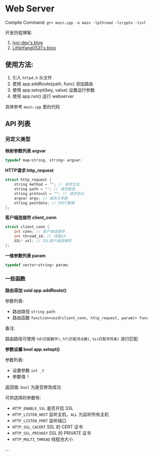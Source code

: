 # Web Server

Compile Command: `g++ main.cpp -o main -lpthread -lcrypto -lssl`

开发历程博客: 

1. [lyoj-dev's blog](https://blog.lyoj.ml/archives/5/)
2. [LittleYang0531's blog](https://blog.littleyang.ml/#/post/35)

## 使用方法:

1. 引入 `httpd.h` 头文件
2. 使用 app.addRoute(path, func) 添加路由
3. 使用 app.setopt(key, value) 设置运行参数
4. 使用 app.run() 运行 webserver

具体参考 `main.cpp` 里的代码

## API 列表

### 另定义类型

**映射参数列表 argvar**

```cpp
typedef map<string, string> argvar;
```

**HTTP请求 http_request**

```cpp
struct http_request {
    string method = ""; // 请求方法
    string path = ""; // 请求路径
    string protocol = ""; // 请求协议
    argvar argv; // 请求头参数
    string postdata; // POST数据
};
```

**客户端连接符 client_conn**

```cpp
struct client_conn {
    int conn; // 客户端连接符
    int thread_id; // 线程id
    SSL* ssl; // SSL客户端连接符
};
```

**一维参数列表 param**

```cpp
typedef vector<string> param;
```

### 一些函数

**路由添加 void app.addRoute()**

参数列表: 

 - 路由路径 `string path`
 - 路由函数 `function<void(client_conn, http_request, param)> func`

备注: 

路由路径可使用 `%d(匹配数字)`, `%f(匹配浮点数)`, `%s(匹配字符串)` 进行匹配

**参数设置 bool app.setopt()**

参数列表: 

 - 设置参数 `int _t`
 - 参数值 `?`

返回值: `bool` 为是否修改成功

可供选择的参数有: 

 - `HTTP_ENABLE_SSL` 是否开启 SSL
 - `HTTP_LISTEN_HOST` 监听主机，`ALL` 为监听所有主机
 - `HTTP_LISTEN_PORT` 监听端口
 - `HTTP_SSL_CACERT` SSL 的 CERT 证书
 - `HTTP_SSL_PRIVKEY` SSL 的 PRIVATE 证书
 - `HTTP_MULTI_THREAD` 线程池大小

...
